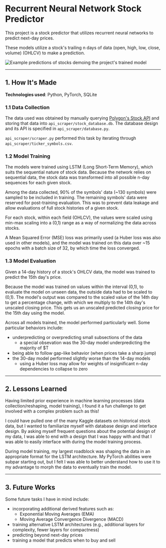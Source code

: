 # Recurrent Neural Network Stock Predictor

This project is a stock predictor that utilizes recurrent neural networks to predict next-day prices.

These models utilize a stock's trailing n days of data (open, high, low, close, volume) (OHLCV) to make a prediction.

![Example predictions of stocks demoing the project's trained model](https://github.com/tranjm4/stock_predictor/blob/main/demo.png?raw=true)

***

## 1. How It's Made

**Technologies used**: Python, PyTorch, SQLite

### 1.1 Data Collection

The data used was obtained by manually querying [Polygon's Stock API](https://polygon.io/docs/stocks) and storing that data into `api_scraper/stock_database.db`. The database design and its API is specified in `api_scraper/database.py`.

`api_scraper/scraper.py` performed this task by iterating through `api_scraper/ticker_symbols.csv`.

### 1.2 Model Training

The models were trained using LSTM (Long Short-Term Memory), which suits the sequential nature of stock data. Because the network relies on sequential data, the stock data was transformed into all possible n-day sequences for each given stock.

Among the data collected, 90% of the symbols' data (~130 symbols) were sampled to be included in training. The remaining symbols' data were reserved for post-training evaluation. This was to prevent data leakage and allow evaluations of full stock histories of a given stock.

For each stock, within each field (OHLCV), the values were scaled using min-max scaling into a (0,1) range as a way of normalizing the data across stocks.

A Mean Squared Error (MSE) loss was primarily used (a Huber loss was also used in other models), and the model was trained on this data over ~15 epochs with a batch size of 32, by which time the loss converged.

### 1.3 Model Evaluation

Given a 14-day history of a stock's OHLCV data, the model was trained to predict the 15th day's price.

Because the model was trained on values within the interval (0,1), to evaluate the model on unseen data, the outside data had to be scaled to (0,1). The model's output was compared to the scaled value of the 14th day to get a percentage change, with which we multiply to the 14th day's unscaled closing price. This gets us an unscaled predicted closing price for the 15th day using the model.

Across all models trained, the model performed particularly well. Some particular behaviors include:

- underpredicting or overpredicting small subsections of the data
  - a special obsevation was the 30-day model underpredicting the majority of $T
- being able to follow gap-like behavior (when prices take a sharp jump)
- the 30-day model performed slightly worse than the 14-day models
  - using a Huber loss may allow for weights of insignificant n-day dependencies to collapse to zero

***

## 2. Lessons Learned

Having limited prior experience in machine learning processes (data collection/reshaping, model training), I found it a fun challenge to get involved with a complex problem such as this!

I could have pulled one of the many Kaggle datasets on historical stock data, but I wanted to familiarize myself with database design and interface design. By asking myself frequent questions about the potential design of my data, I was able to end with a design that I was happy with and that I was able to easily interface with during the model training process.

During model training, my largest roadblock was shaping the data in an appropriate format for the LSTM architecture. My PyTorch abilities were subpar starting out, but I felt I was able to better understand how to use it to my advantage to morph the data to eventually train the model.

***

## 3. Future Works

Some future tasks I have in mind include:

- incorporating additional derived features such as:
  - Exponential Moving Averages (EMA)
  - Moving Average Convergence Divergence (MACD)
- training alternative LSTM architectures (e.g., additional layers for complexity, fewer layers for compactness)
- predicting beyond next-day prices
- training a model that predicts when to buy and sell

